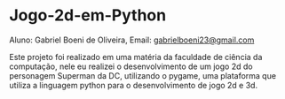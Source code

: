 # Jogo-2d-em-Python

Aluno: Gabriel Boeni de Oliveira, Email: gabrielboeni23@gmail.com

Este projeto foi realizado em uma matéria da faculdade de ciência da computação, nele eu realizei o desenvolvimento de um jogo 2d do personagem Superman da DC, utilizando o pygame, uma plataforma que utiliza a linguagem python para o desenvolvimento de jogo 2d e 3d.
